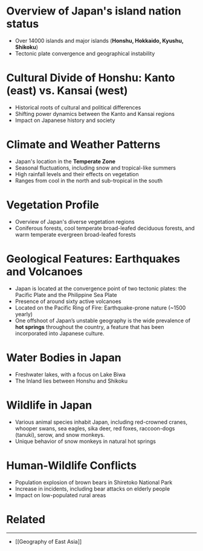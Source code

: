 
# Overview of Japan's island nation status
- Over 14000 islands and major islands (**Honshu, Hokkaido, Kyushu, Shikoku**)
- Tectonic plate convergence and geographical instability

# Cultural Divide of Honshu: Kanto (east) vs. Kansai (west)
- Historical roots of cultural and political differences
- Shifting power dynamics between the Kanto and Kansai regions
- Impact on Japanese history and society

# Climate and Weather Patterns
- Japan's location in the **Temperate Zone**
- Seasonal fluctuations, including snow and tropical-like summers
- High rainfall levels and their effects on vegetation
- Ranges from cool in the north and sub-tropical in the south

# Vegetation Profile
- Overview of Japan's diverse vegetation regions
- Coniferous forests, cool temperate broad-leafed deciduous forests, and warm temperate evergreen broad-leafed forests

# Geological Features: Earthquakes and Volcanoes
- Japan is located at the convergence point of two tectonic plates: the Pacific Plate and the Philippine Sea Plate
- Presence of around sixty active volcanoes
- Located on the Pacific Ring of Fire: Earthquake-prone nature (~1500 yearly)
- One offshoot of Japan’s unstable geography is the wide prevalence of **hot springs** throughout the country, a feature that has been incorporated into Japanese culture.

# Water Bodies in Japan
- Freshwater lakes, with a focus on Lake Biwa
- The Inland lies between Honshu and Shikoku

# Wildlife in Japan
- Various animal species inhabit Japan, including red-crowned cranes, whooper swans, sea eagles, sika deer, red foxes, raccoon-dogs (tanuki), serow, and snow monkeys.
- Unique behavior of snow monkeys in natural hot springs

# Human-Wildlife Conflicts
- Population explosion of brown bears in Shiretoko National Park
- Increase in incidents, including bear attacks on elderly people
- Impact on low-populated rural areas


# Related
---
- [[Geography of East Asia]]